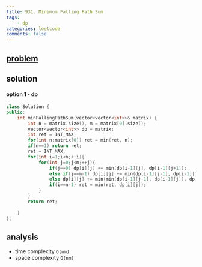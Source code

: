 ```yaml
---
title: 931. Minimum Falling Path Sum
tags:  
    - dp
categories: leetcode
comments: false
---
```



## [problem](https://leetcode.com/problems/minimum-falling-path-sum/)


## solution

#### option 1 - dp
```c++
class Solution {
public:
    int minFallingPathSum(vector<vector<int>>& matrix) {
        int n = matrix.size(), m = matrix[0].size();
        vector<vector<int>> dp = matrix;
        int ret = INT_MAX;
        for(int n:matrix[0]) ret = min(ret, n);
        if(n==1) return ret;
        ret = INT_MAX;
        for(int i=1;i<n;++i){
            for(int j=0;j<m;++j){
                if(j==0) dp[i][j] += min(dp[i-1][j], dp[i-1][j+1]);
                else if(j==m-1) dp[i][j] += min(dp[i-1][j-1], dp[i-1][j]);
                else dp[i][j] += min(min(dp[i-1][j-1], dp[i-1][j]), dp[i-1][j+1]);
                if(i==n-1) ret = min(ret, dp[i][j]);
            }
        }
        return ret;
        
    }
};
```


## analysis
- time complexity `O(nm)`
- space complexity `O(nm)`